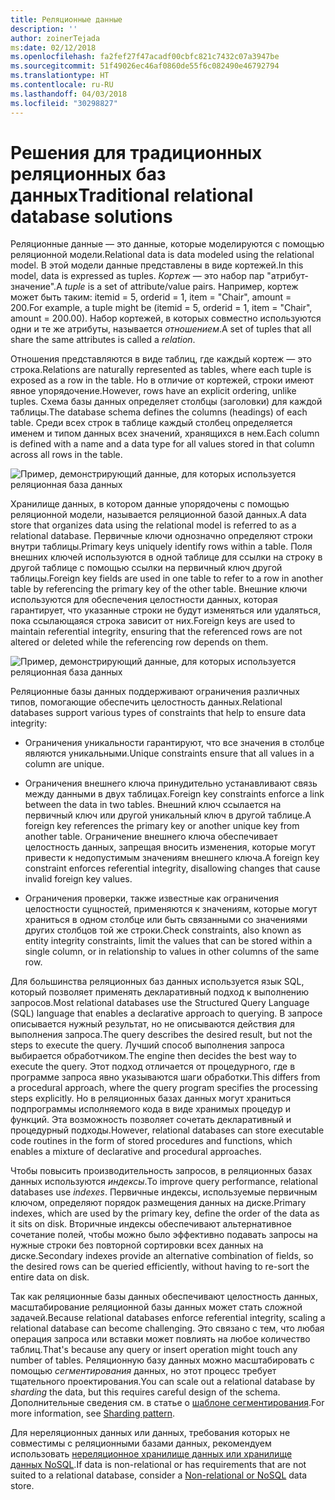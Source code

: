 ```yaml
---
title: Реляционные данные
description: ''
author: zoinerTejada
ms:date: 02/12/2018
ms.openlocfilehash: fa2fef27f47acadf00cbfc821c7432c07a3947be
ms.sourcegitcommit: 51f49026ec46af0860de55f6c082490e46792794
ms.translationtype: HT
ms.contentlocale: ru-RU
ms.lasthandoff: 04/03/2018
ms.locfileid: "30298827"
---
```

# <a name="traditional-relational-database-solutions"></a><span data-ttu-id="ec81a-102">Решения для традиционных реляционных баз данных</span><span class="sxs-lookup"><span data-stu-id="ec81a-102">Traditional relational database solutions</span></span>

<span data-ttu-id="ec81a-103">Реляционные данные — это данные, которые моделируются с помощью реляционной модели.</span><span class="sxs-lookup"><span data-stu-id="ec81a-103">Relational data is data modeled using the relational model.</span></span> <span data-ttu-id="ec81a-104">В этой модели данные представлены в виде кортежей.</span><span class="sxs-lookup"><span data-stu-id="ec81a-104">In this model, data is expressed as tuples.</span></span> <span data-ttu-id="ec81a-105">*Кортеж* — это набор пар "атрибут-значение".</span><span class="sxs-lookup"><span data-stu-id="ec81a-105">A *tuple* is a set of attribute/value pairs.</span></span> <span data-ttu-id="ec81a-106">Например, кортеж может быть таким: itemid = 5, orderid = 1, item = "Chair", amount = 200.</span><span class="sxs-lookup"><span data-stu-id="ec81a-106">For example, a tuple might be (itemid = 5, orderid = 1, item = "Chair", amount = 200.00).</span></span> <span data-ttu-id="ec81a-107">Набор кортежей, в которых совместно используются одни и те же атрибуты, называется *отношением*.</span><span class="sxs-lookup"><span data-stu-id="ec81a-107">A set of tuples that all share the same attributes is called a *relation*.</span></span> 

<span data-ttu-id="ec81a-108">Отношения представляются в виде таблиц, где каждый кортеж — это строка.</span><span class="sxs-lookup"><span data-stu-id="ec81a-108">Relations are naturally represented as tables, where each tuple is exposed as a row in the table.</span></span> <span data-ttu-id="ec81a-109">Но в отличие от кортежей, строки имеют явное упорядочение.</span><span class="sxs-lookup"><span data-stu-id="ec81a-109">However, rows have an explicit ordering, unlike tuples.</span></span> <span data-ttu-id="ec81a-110">Схема базы данных определяет столбцы (заголовки) для каждой таблицы.</span><span class="sxs-lookup"><span data-stu-id="ec81a-110">The database schema defines the columns (headings) of each table.</span></span> <span data-ttu-id="ec81a-111">Среди всех строк в таблице каждый столбец определяется именем и типом данных всех значений, хранящихся в нем.</span><span class="sxs-lookup"><span data-stu-id="ec81a-111">Each column is defined with a name and a data type for all values stored in that column across all rows in the table.</span></span>

![Пример, демонстрирующий данные, для которых используется реляционная база данных](../images/example-relational.png)

<span data-ttu-id="ec81a-113">Хранилище данных, в котором данные упорядочены с помощью реляционной модели, называется реляционной базой данных.</span><span class="sxs-lookup"><span data-stu-id="ec81a-113">A data store that organizes data using the relational model is referred to as a relational database.</span></span> <span data-ttu-id="ec81a-114">Первичные ключи однозначно определяют строки внутри таблицы.</span><span class="sxs-lookup"><span data-stu-id="ec81a-114">Primary keys uniquely identify rows within a table.</span></span> <span data-ttu-id="ec81a-115">Поля внешних ключей используются в одной таблице для ссылки на строку в другой таблице с помощью ссылки на первичный ключ другой таблицы.</span><span class="sxs-lookup"><span data-stu-id="ec81a-115">Foreign key fields are used in one table to refer to a row in another table by referencing the primary key of the other table.</span></span> <span data-ttu-id="ec81a-116">Внешние ключи используются для обеспечения целостности данных, которая гарантирует, что указанные строки не будут изменяться или удаляться, пока ссылающаяся строка зависит от них.</span><span class="sxs-lookup"><span data-stu-id="ec81a-116">Foreign keys are used to maintain referential integrity, ensuring that the referenced rows are not altered or deleted while the referencing row depends on them.</span></span> 

![Пример, демонстрирующий данные, для которых используется реляционная база данных](../images/example-relational2.png)

<span data-ttu-id="ec81a-118">Реляционные базы данных поддерживают ограничения различных типов, помогающие обеспечить целостность данных.</span><span class="sxs-lookup"><span data-stu-id="ec81a-118">Relational databases support various types of constraints that help to ensure data integrity:</span></span>

- <span data-ttu-id="ec81a-119">Ограничения уникальности гарантируют, что все значения в столбце являются уникальными.</span><span class="sxs-lookup"><span data-stu-id="ec81a-119">Unique constraints ensure that all values in a column are unique.</span></span> 

- <span data-ttu-id="ec81a-120">Ограничения внешнего ключа принудительно устанавливают связь между данными в двух таблицах.</span><span class="sxs-lookup"><span data-stu-id="ec81a-120">Foreign key constraints enforce a link between the data in two tables.</span></span> <span data-ttu-id="ec81a-121">Внешний ключ ссылается на первичный ключ или другой уникальный ключ в другой таблице.</span><span class="sxs-lookup"><span data-stu-id="ec81a-121">A foreign key references the primary key or another unique key from another table.</span></span> <span data-ttu-id="ec81a-122">Ограничение внешнего ключа обеспечивает целостность данных, запрещая вносить изменения, которые могут привести к недопустимым значениям внешнего ключа.</span><span class="sxs-lookup"><span data-stu-id="ec81a-122">A foreign key constraint enforces referential integrity, disallowing changes that cause invalid foreign key values.</span></span>

- <span data-ttu-id="ec81a-123">Ограничения проверки, также известные как ограничения целостности сущностей, применяются к значениям, которые могут храниться в одном столбце или быть связанными со значениями других столбцов той же строки.</span><span class="sxs-lookup"><span data-stu-id="ec81a-123">Check constraints, also known as entity integrity constraints, limit the values that can be stored within a single column, or in relationship to values in other columns of the same row.</span></span> 

<span data-ttu-id="ec81a-124">Для большинства реляционных баз данных используется язык SQL, который позволяет применять декларативный подход к выполнению запросов.</span><span class="sxs-lookup"><span data-stu-id="ec81a-124">Most relational databases use the Structured Query Language (SQL) language that enables a declarative approach to querying.</span></span> <span data-ttu-id="ec81a-125">В запросе описывается нужный результат, но не описываются действия для выполнения запроса.</span><span class="sxs-lookup"><span data-stu-id="ec81a-125">The query describes the desired result, but not the steps to execute the query.</span></span> <span data-ttu-id="ec81a-126">Лучший способ выполнения запроса выбирается обработчиком.</span><span class="sxs-lookup"><span data-stu-id="ec81a-126">The engine then decides the best way to execute the query.</span></span> <span data-ttu-id="ec81a-127">Этот подход отличается от процедурного, где в программе запроса явно указываются шаги обработки.</span><span class="sxs-lookup"><span data-stu-id="ec81a-127">This differs from a procedural approach, where the query program specifies the processing steps explicitly.</span></span> <span data-ttu-id="ec81a-128">Но в реляционных базах данных могут храниться подпрограммы исполняемого кода в виде хранимых процедур и функций. Эта возможность позволяет сочетать декларативный и процедурный подходы.</span><span class="sxs-lookup"><span data-stu-id="ec81a-128">However, relational databases can store executable code routines in the form of stored procedures and functions, which enables a mixture of declarative and procedural approaches.</span></span>

<span data-ttu-id="ec81a-129">Чтобы повысить производительность запросов, в реляционных базах данных используются *индексы*.</span><span class="sxs-lookup"><span data-stu-id="ec81a-129">To improve query performance, relational databases use *indexes*.</span></span> <span data-ttu-id="ec81a-130">Первичные индексы, используемые первичным ключом, определяют порядок размещения данных на диске.</span><span class="sxs-lookup"><span data-stu-id="ec81a-130">Primary indexes, which are used by the primary key, define the order of the data as it sits on disk.</span></span> <span data-ttu-id="ec81a-131">Вторичные индексы обеспечивают альтернативное сочетание полей, чтобы можно было эффективно подавать запросы на нужные строки без повторной сортировки всех данных на диске.</span><span class="sxs-lookup"><span data-stu-id="ec81a-131">Secondary indexes provide an alternative combination of fields, so the desired rows can be queried efficiently, without having to re-sort the entire data on disk.</span></span>

<span data-ttu-id="ec81a-132">Так как реляционные базы данных обеспечивают целостность данных, масштабирование реляционной базы данных может стать сложной задачей.</span><span class="sxs-lookup"><span data-stu-id="ec81a-132">Because relational databases enforce referential integrity, scaling a relational database can become challenging.</span></span> <span data-ttu-id="ec81a-133">Это связано с тем, что любая операция запроса или вставки может повлиять на любое количество таблиц.</span><span class="sxs-lookup"><span data-stu-id="ec81a-133">That's because any query or insert operation might touch any number of tables.</span></span> <span data-ttu-id="ec81a-134">Реляционную базу данных можно масштабировать с помощью *сегментирования* данных, но этот процесс требует тщательного проектирования.</span><span class="sxs-lookup"><span data-stu-id="ec81a-134">You can scale out a relational database by *sharding* the data, but this requires careful design of the schema.</span></span> <span data-ttu-id="ec81a-135">Дополнительные сведения см. в статье о [шаблоне сегментирования](../../patterns/sharding.md).</span><span class="sxs-lookup"><span data-stu-id="ec81a-135">For more information, see [Sharding pattern](../../patterns/sharding.md).</span></span>

<span data-ttu-id="ec81a-136">Для нереляционных данных или данных, требования которых не совместимы с реляционными базами данных, рекомендуем использовать [нереляционное хранилище данных или хранилище данных NoSQL](../big-data/non-relational-data.md).</span><span class="sxs-lookup"><span data-stu-id="ec81a-136">If data is non-relational or has requirements that are not suited to a relational database, consider a [Non-relational or NoSQL](../big-data/non-relational-data.md) data store.</span></span>
